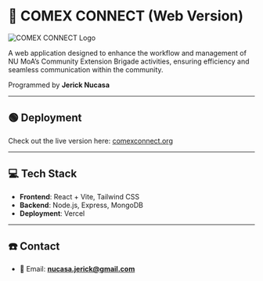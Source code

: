 # 📌 COMEX CONNECT (Web Version)

![COMEX CONNECT Logo](https://i.imgur.com/tTSwZZn.png) <!-- Add a relevant logo or image -->

A web application designed to enhance the workflow and management of NU MoA’s Community Extension Brigade activities, ensuring efficiency and seamless communication within the community.

Programmed by **Jerick Nucasa**

---

## 🟢 Deployment
Check out the live version here: [comexconnect.org](https://comexconnect.org)

---

## 💻 Tech Stack
- **Frontend**: React + Vite, Tailwind CSS
- **Backend**: Node.js, Express, MongoDB
- **Deployment**: Vercel

---

## ☎️ Contact
- 📧 Email: **nucasa.jerick@gmail.com**
